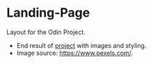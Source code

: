 # Landing-Page

Layout for the Odin Project.
- End result of <a target="new" href="https://waxingrose.github.io/Landing-Page/">project</a> with images and styling.
- Image source: <a target="new" href="https://www.pexels.com/">https://www.pexels.com/</a>. 

